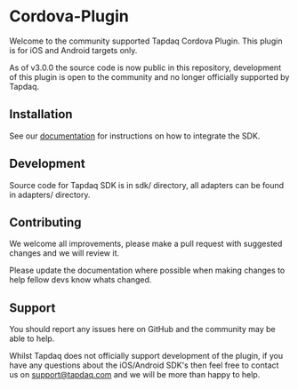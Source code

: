 # Cordova-Plugin
Welcome to the community supported Tapdaq Cordova Plugin. This plugin is for iOS and Android targets only.

As of v3.0.0 the source code is now public in this repository, development of this plugin is open to the community and no longer officially supported by Tapdaq.

## Installation
See our [documentation](https://www.tapdaq.com/docs) for instructions on how to integrate the SDK.

## Development
Source code for Tapdaq SDK is in sdk/ directory, all adapters can be found in adapters/ directory.

## Contributing
We welcome all improvements, please make a pull request with suggested changes and we will review it.

Please update the documentation where possible when making changes to help fellow devs know whats changed.

## Support
You should report any issues here on GitHub and the community may be able to help.

Whilst Tapdaq does not officially support development of the plugin, if you have any questions about the iOS/Android SDK's then feel free to contact us on [support@tapdaq.com](mailto:support@tapdaq.com) and we will be more than happy to help.